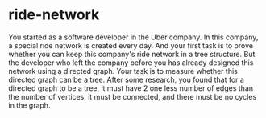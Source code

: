 ﻿# ride-network

You started as a software developer in the Uber company. In this company, a special ride network
is created every day. And your first task is to prove whether you can keep this company's ride
network in a tree structure. But the developer who left the company before you has already
designed this network using a directed graph. Your task is to measure whether this directed graph
can be a tree. After some research, you found that for a directed graph to be a tree, it must have
2
one less number of edges than the number of vertices, it must be connected, and there must be no
cycles in the graph.
